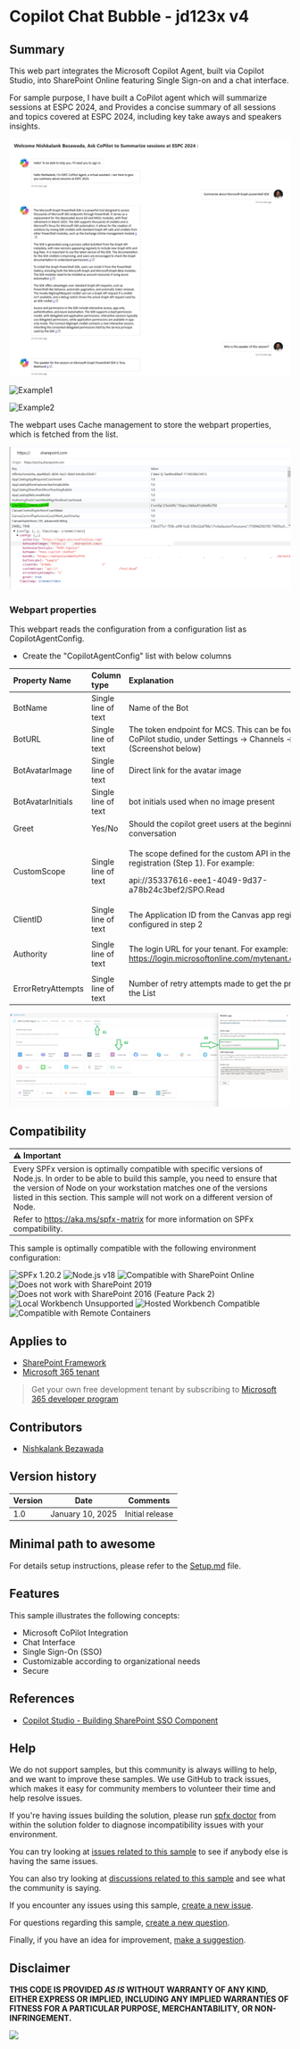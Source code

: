 # Copilot Chat Bubble - jd123x v4

## Summary

This web part integrates the Microsoft Copilot Agent, built via Copilot Studio, into SharePoint Online featuring Single Sign-on and a chat interface.  

For sample purpose, I have built a CoPilot agent which will summarize sessions at ESPC 2024, and Provides a concise summary of all sessions and topics covered at ESPC 2024, including key take aways and speakers insights.

![Webpart UI](images/SPFxUI.png)

![Example1](images/Example1.gif)

![Example2](images/Example2.gif)

The webpart uses Cache management to store the webpart properties, which is fetched from the list. 

![Webpart Properties](images/Cache.png)

### Webpart properties

This webpart reads the configuration from a configuration list as CopilotAgentConfig.
- Create the "CopilotAgentConfig" list with below columns


|Property Name|Column type|Explanation|Mandatory?|
| :- | :- | :- | :- |
|BotName|Single line of text|Name of the Bot|No|
|BotURL|Single line of text|The token endpoint for MCS. This can be found in the CoPilot studio, under Settings -> Channels -> Mobile App (Screenshot below)|Yes|
|BotAvatarImage|Single line of text|Direct link for the avatar image|No|
|BotAvatarInitials|Single line of text|bot initials used when no image present|No|
|Greet|Yes/No|Should the copilot greet users at the beginning of the conversation|No|
|CustomScope|Single line of text|<p>The scope defined for the custom API in the copilot app registration (Step 1). For example:</p><p></p><p>api://35337616-eee1-4049-9d37-a78b24c3bef2/SPO.Read</p>|Yes|
|ClientID|Single line of text|The Application ID from the Canvas app registration configured in step 2|Yes|
|Authority|Single line of text|<p>The login URL for your tenant. For example:<br>https://login.microsoftonline.com/mytenant.onmicrosoft.com|Yes|
|ErrorRetryAttempts|Single line of text|Number of retry attempts made to get the properties from the List|Yes|No|



![BotURL](images/BotURL.png)


## Compatibility

| :warning: Important          |
|:---------------------------|
| Every SPFx version is optimally compatible with specific versions of Node.js. In order to be able to build this sample, you need to ensure that the version of Node on your workstation matches one of the versions listed in this section. This sample will not work on a different version of Node.|
|Refer to <https://aka.ms/spfx-matrix> for more information on SPFx compatibility.   |

This sample is optimally compatible with the following environment configuration:

![SPFx 1.20.2](https://img.shields.io/badge/SPFx-1.20.2-green.svg)
![Node.js v18](https://img.shields.io/badge/Node.js-v18-green.svg)
![Compatible with SharePoint Online](https://img.shields.io/badge/SharePoint%20Online-Compatible-green.svg)
![Does not work with SharePoint 2019](https://img.shields.io/badge/SharePoint%20Server%202019-Incompatible-red.svg "SharePoint Server 2019 requires SPFx 1.4.1 or lower")
![Does not work with SharePoint 2016 (Feature Pack 2)](https://img.shields.io/badge/SharePoint%20Server%202016%20(Feature%20Pack%202)-Incompatible-red.svg "SharePoint Server 2016 Feature Pack 2 requires SPFx 1.1")
![Local Workbench Unsupported](https://img.shields.io/badge/Local%20Workbench-Unsupported-red.svg "Local workbench is no longer available as of SPFx 1.13 and above")
![Hosted Workbench Compatible](https://img.shields.io/badge/Hosted%20Workbench-Compatible-green.svg)
![Compatible with Remote Containers](https://img.shields.io/badge/Remote%20Containers-Compatible-green.svg)


## Applies to

- [SharePoint Framework](https://aka.ms/spfx)
- [Microsoft 365 tenant](https://docs.microsoft.com/en-us/sharepoint/dev/spfx/set-up-your-developer-tenant)

> Get your own free development tenant by subscribing to [Microsoft 365 developer program](http://aka.ms/o365devprogram)


## Contributors

- [Nishkalank Bezawada](https://github.com/NishkalankBezawada)

## Version history

| Version | Date             | Comments        |
| ------- | ---------------- | --------------- |
| 1.0     | January 10, 2025 | Initial release |


## Minimal path to awesome

For details setup instructions, please refer to the [Setup.md](Setup.md) file.

## Features

This sample illustrates the following concepts:

- Microsoft CoPilot Integration
- Chat Interface
- Single Sign-On (SSO)
- Customizable according to organizational needs
- Secure


## References

- [Copilot Studio - Building SharePoint SSO Component](https://github.com/microsoft/CopilotStudioSamples/tree/master/SharePointSSOComponent?wt.mc_id=MVP_331342) 


## Help


We do not support samples, but this community is always willing to help, and we want to improve these samples. We use GitHub to track issues, which makes it easy for  community members to volunteer their time and help resolve issues.

If you're having issues building the solution, please run [spfx doctor](https://pnp.github.io/cli-microsoft365/cmd/spfx/spfx-doctor/) from within the solution folder to diagnose incompatibility issues with your environment.

You can try looking at [issues related to this sample](https://github.com/pnp/sp-dev-fx-webparts/issues?q=label%3A%22sample%3A%20react-copilot-chatbubble-with-sso%22) to see if anybody else is having the same issues.

You can also try looking at [discussions related to this sample](https://github.com/pnp/sp-dev-fx-webparts/discussions?discussions_q=react-copilot-chatbubble-with-sso) and see what the community is saying.

If you encounter any issues using this sample, [create a new issue](https://github.com/pnp/sp-dev-fx-webparts/issues/new?assignees=&labels=Needs%3A+Triage+%3Amag%3A%2Ctype%3Abug-suspected%2Csample%3A%20react-copilot-chatbubble-with-sso&template=bug-report.yml&sample=react-copilot-chatbubble-with-sso&authors=@NishkalankBezawada&title=react-copilot-chatbubble-with-sso%20-%20).

For questions regarding this sample, [create a new question](https://github.com/pnp/sp-dev-fx-webparts/issues/new?assignees=&labels=Needs%3A+Triage+%3Amag%3A%2Ctype%3Aquestion%2Csample%3A%20react-copilot-chatbubble-with-sso&template=question.yml&sample=react-copilot-chatbubble-with-sso&authors=@NishkalankBezawada&title=react-copilot-chatbubble-with-sso%20-%20).

Finally, if you have an idea for improvement, [make a suggestion](https://github.com/pnp/sp-dev-fx-webparts/issues/new?assignees=&labels=Needs%3A+Triage+%3Amag%3A%2Ctype%3Aenhancement%2Csample%3A%20react-copilot-chatbubble-with-sso&template=suggestion.yml&sample=react-copilot-chatbubble-with-sso&authors=@NishkalankBezawada&title=react-copilot-chatbubble-with-sso%20-%20).

## Disclaimer

**THIS CODE IS PROVIDED *AS IS* WITHOUT WARRANTY OF ANY KIND, EITHER EXPRESS OR IMPLIED, INCLUDING ANY IMPLIED WARRANTIES OF FITNESS FOR A PARTICULAR PURPOSE, MERCHANTABILITY, OR NON-INFRINGEMENT.**

<img src="https://m365-visitor-stats.azurewebsites.net/sp-dev-fx-webparts/samples/react-copilot-chatbubble-with-sso" />

